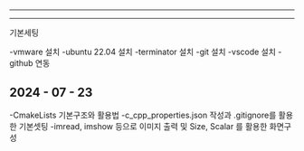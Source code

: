 # 
---


---
기본세팅

-vmware 설치
-ubuntu 22.04 설치
-terminator 설치
-git 설치
-vscode 설치
-github 연동


## 2024 - 07 - 23
-CmakeLists 기본구조와 활용법
-c_cpp_properties.json 작성과 .gitignore를 활용한 기본셋팅
-imread, imshow 등으로 이미지 출력 및 Size, Scalar 를 활용한 화면구성




    